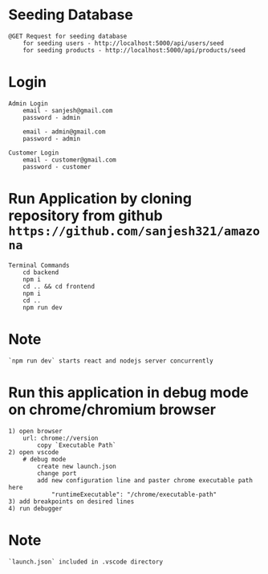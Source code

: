 # Seeding Database

    @GET Request for seeding database 
        for seeding users - http://localhost:5000/api/users/seed
        for seeding products - http://localhost:5000/api/products/seed

# Login 
    Admin Login 
        email - sanjesh@gmail.com
        password - admin

        email - admin@gmail.com
        password - admin

    Customer Login
        email - customer@gmail.com
        password - customer

# Run Application by cloning repository from github `https://github.com/sanjesh321/amazona`

    Terminal Commands
        cd backend
        npm i
        cd .. && cd frontend
        npm i
        cd ..
        npm run dev

# Note 
    `npm run dev` starts react and nodejs server concurrently

# Run this application in debug mode on chrome/chromium browser

    1) open browser
        url: chrome://version
            copy `Executable Path`
    2) open vscode
        # debug mode
            create new launch.json
            change port
            add new configuration line and paster chrome executable path here
                "runtimeExecutable": "/chrome/executable-path"
    3) add breakpoints on desired lines
    4) run debugger

# Note 
    `launch.json` included in .vscode directory